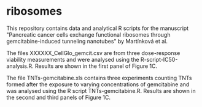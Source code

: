 # ribosomes
This repository contains data and analytical R scripts for the manuscript "Pancreatic cancer cells exchange functional ribosomes through gemcitabine-induced tunneling nanotubes" by Martínková et al.

The files XXXXXX_CellGlo_gemcit.csv are from three dose-response viability measurements and were analysed using the R-script-IC50-analysis.R. Results are shown in the first panel of Figure 1C.

The file TNTs-gemcitabine.xls contains three experiments counting TNTs formed after the exposure to varying concentrations of gemcitabine and was analysed using the R script TNTs-gemcitabine.R. Results are shown in the second and third panels of Figure 1C.
